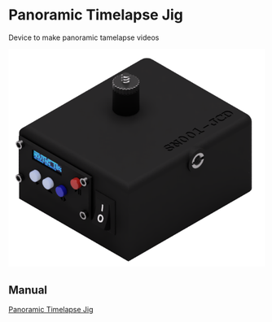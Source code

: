 # Panoramic Timelapse Jig
Device to make panoramic tamelapse videos

![device](https://github.com/nano-labs/pan_stepper/blob/master/Manual/img.png)

## Manual
[Panoramic Timelapse Jig](https://github.com/nano-labs/pan_stepper/blob/master/Manual/Panoramic%20Timelapse%20Jig.pdf)
